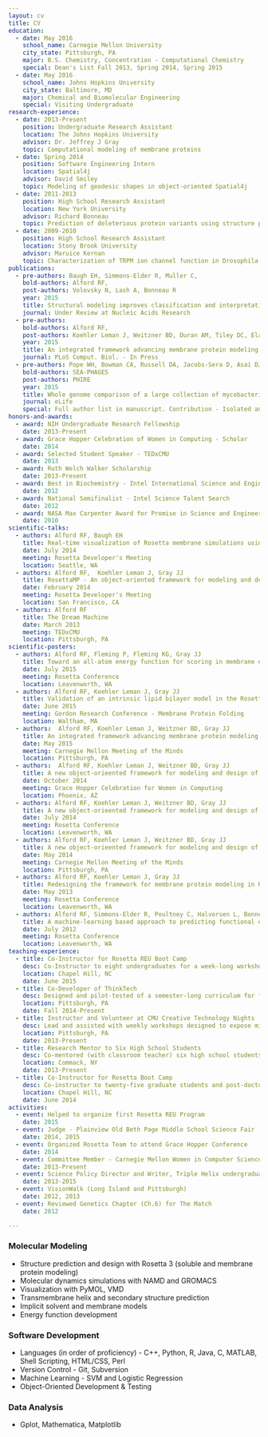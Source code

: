 ```yaml
---
layout: cv
title: CV
education:
  - date: May 2016
    school_name: Carnegie Mellon University
    city_state: Pittsburgh, PA
    major: B.S. Chemistry, Concentration - Computational Chemistry
    special: Dean's List Fall 2013, Spring 2014, Spring 2015
  - date: May 2016
    school_name: Johns Hopkins University
    city_state: Baltimore, MD
    major: Chemical and Biomolecular Engineering
    special: Visiting Undergraduate
research-experience: 
  - date: 2013-Present
    position: Undergraduate Research Assistant
    location: The Johns Hopkins University
    advisor: Dr. Jeffrey J Gray
    topic: Computational modeling of membrane proteins
  - date: Spring 2014
    position: Software Engineering Intern
    location: Spatial4j
    advisor: David Smiley
    topic: Modeling of geodesic shapes in object-oriented Spatial4j
  - date: 2011-2013
    position: High School Research Assistant
    location: New York University
    advisor: Richard Bonneau
    topic: Prediction of deleterious protein variants using structure prediction in Rosetta3
  - date: 2009-2010
    position: High School Research Assistant
    location: Stony Brook University
    advisor: Maruice Kernan
    topic: Characterization of TRPM ion channel function in Drosophila
publications: 
  - pre-authors: Baugh EH, Simmons-Elder R, Muller C,
    bold-authors: Alford RF,
    post-authors: Volovsky N, Lash A, Bonneau R
    year: 2015
    title: Structural modeling improves classification and interpretation of deleterious protein variation
    journal: Under Review at Nucleic Acids Research
  - pre-authors: 
    bold-authors: Alford RF, 
    post-authors: Koehler Leman J, Weitzner BD, Duran AM, Tiley DC, Elazar A, Gray JJ
    year: 2015
    title: An integrated framework advancing membrane protein modeling and design
    journal: PLoS Comput. Biol. - In Press
  - pre-authors: Pope WH, Bowman CA, Russell DA, Jacobs-Sera D, Asai DJ, Cresawn SG, Jacobs WR,Hendrix RW, Lawrence JG, Hartfull GF,
    bold-authors: SEA-PHAGES
    post-authors: PHIRE
    year: 2015
    title: Whole genome comparison of a large collection of mycobacteriophages reveals a continuum of phage genetic diversity variation
    journal: eLife
    special: Full author list in manuscript. Contribution - Isolated and characterized a novel phage experimentally and computationally
honors-and-awards: 
  - award: NIH Undergraduate Research Fellowship
    date: 2013-Present
  - award: Grace Hopper Celebration of Women in Computing - Scholar
    date: 2014
  - award: Selected Student Speaker - TEDxCMU
    date: 2013
  - award: Ruth Welch Walker Scholarship
    date: 2013-Present
  - award: Best in Biochemistry - Intel International Science and Engineering Fair
    date: 2012
  - award: National Semifinalist - Intel Science Talent Search
    date: 2012
  - award: NASA Max Carpenter Award for Promise in Science and Engineering
    date: 2010
scientific-talks: 
  - authors: Alford RF, Baugh EH
    title: Real-time visualization of Rosetta membrane simulations using the PyMOL viewer
    date: July 2014
    meeting: Rosetta Developer's Meeting
    location: Seattle, WA
  - authors: Alford RF,  Koehler Leman J, Gray JJ
    title: RosettaMP - An object-oriented framework for modeling and design of membrane proteins in Rosetta
    date: February 2014
    meeting: Rosetta Developer's Meeting
    location: San Francisco, CA
  - authors: Alford RF
    title: The Dream Machine
    date: March 2013
    meeting: TEDxCMU
    location: Pittsburgh, PA
scientific-posters: 
  - authors: Alford RF, Fleming P, Fleming KG, Gray JJ
    title: Toward an all-atom energy function for scoring in membrane environments of diverse lipid composition
    date: July 2015
    meeting: Rosetta Conference
    location: Leavenworth, WA
  - authors: Alford RF, Koehler Leman J, Gray JJ
    title: Validation of an intrinsic lipid bilayer model in the RosettaMP framework
    date: June 2015
    meeting: Gordon Research Conference - Membrane Protein Folding
    location: Waltham, MA
  - authors:  Alford RF, Koehler Leman J, Weitzner BD, Gray JJ
    title: An integrated framework advancing membrane protein modeling and design
    date: May 2015
    meeting: Carnegie Mellon Meeting of the Minds
    location: Pittsburgh, PA
  - authors:  Alford RF, Koehler Leman J, Weitzner BD, Gray JJ
    title: A new object-orieented framework for modeling and design of membrane proteins in Rosetta
    date: October 2014
    meeting: Grace Hopper Celebration for Women in Computing
    location: Phoenix, AZ
  - authors: Alford RF, Koehler Leman J, Weitzner BD, Gray JJ
    title: A new object-orieented framework for modeling and design of membrane proteins in Rosetta
    date: July 2014
    meeting: Rosetta Conference
    location: Leavenworth, WA
  - authors: Alford RF, Koehler Leman J, Weitzner BD, Gray JJ
    title: A new object-orieented framework for modeling and design of membrane proteins in Rosetta
    date: May 2014
    meeting: Carnegie Mellon Meeting of the Minds
    location: Pittsburgh, PA
  - authors: Alford RF, Koehler Leman J, Gray JJ
    title: Redesigning the framework for membrane protein modeling in Rosetta
    date: May 2013
    meeting: Rosetta Conference
    location: Leavenworth, WA
  - authors: Alford RF, Simmons-Elder R, Poultney C, Halvorsen L, Bonneau R
    title: A machine-learning based approach to predicting functional effects of mutations in membrane proteins
    date: July 2012
    meeting: Rosetta Conference
    location: Leavenworth, WA
teaching-experience: 
  - title: Co-Instructor for Rosetta REU Boot Camp
    desc: Co-Instructor to eight undergraduates for a week-long workshop describing the scientific and software development principles in the Rosetta modeling suite
    location: Chapel Hill, NC
    date: June 2015
  - title: Co-Developer of ThinkTech
    desc: Designed and pilot-tested of a semester-long curriculum for female middle school students (grades 5-8) focusing on computational thinking and confidence building
    location: Pittsburgh, PA
    date: Fall 2014-Present
  - title: Instructor and Volunteer at CMU Creative Technology Nights
    desc: Lead and assisted with weekly workshops designed to expose middle school girls (grades 5-8) to computer science, hosted at Carnegie Mellon
    location: Pittsburgh, PA
    date: 2013-Present
  - title: Research Mentor to Six High School Students
    desc: Co-mentored (with classroom teacher) six high school students conducing bioinformatics and computational structural biology research projects
    location: Commack, NY
    date: 2013-Present
  - title: Co-Instructor for Rosetta Boot Camp
    desc: Co-instructor to twenty-five graduate students and post-doctoral fellows for a week-long workshop describing scientific and software development principles in the Rosetta modeling suite. 
    location: Chapel Hill, NC
    date: June 2014
activities: 
  - event: Helped to organize first Rosetta REU Program
    date: 2015
  - event: Judge - Plainview Old Beth Page Middle School Science Fair
    date: 2014, 2015
  - event: Organized Rosetta Team to attend Grace Hopper Conference
    date: 2014
  - event: Committee Member - Carnegie Mellon Women in Computer Science
    date: 2013-Present
  - event: Science Policy Director and Writer, Triple Helix undergraduate Journal
    date: 2013-2015
  - event: VisionWalk (Long Island and Pittsburgh)
    date: 2012, 2013
  - event: Reviewed Genetics Chapter (Ch.6) for The Match
    date: 2012

---
```


<!-- Update Skills Section Separately --> 
### Molecular Modeling
 * Structure prediction and design with Rosetta 3 (soluble and membrane protein modeling)
 * Molecular dynamics simulations with NAMD and GROMACS
 * Visualization with PyMOL, VMD
 * Transmembrane helix and secondary structure prediction
 * Implicit solvent and membrane models
 * Energy function development

### Software Development
 * Languages (in order of proficiency) - C++, Python, R, Java, C, MATLAB, Shell Scripting, HTML/CSS, Perl
 * Version Control - Git, Subversion
 * Machine Learning - SVM and Logistic Regression
 * Object-Oriented Development & Testing

### Data Analysis
 * Gplot, Mathematica, Matplotlib

